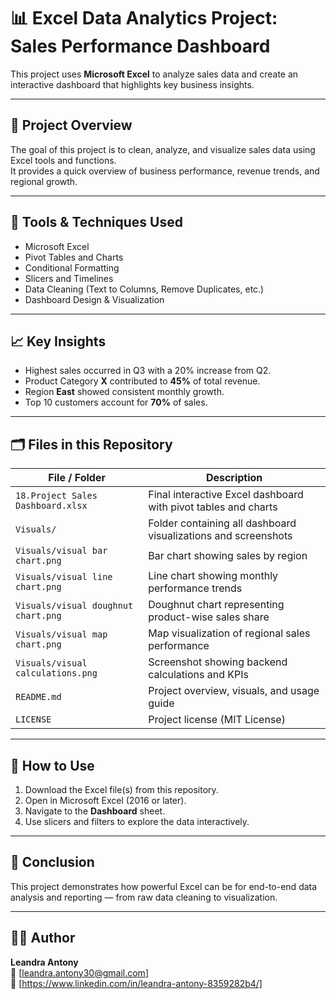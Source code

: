 # 📊 Excel Data Analytics Project: Sales Performance Dashboard

This project uses **Microsoft Excel** to analyze sales data and create an interactive dashboard that highlights key business insights.

---

## 🧠 **Project Overview**
The goal of this project is to clean, analyze, and visualize sales data using Excel tools and functions.  
It provides a quick overview of business performance, revenue trends, and regional growth.

---

## 🧰 **Tools & Techniques Used**
- Microsoft Excel  
- Pivot Tables and Charts  
- Conditional Formatting  
- Slicers and Timelines  
- Data Cleaning (Text to Columns, Remove Duplicates, etc.)  
- Dashboard Design & Visualization  

---

## 📈 **Key Insights**
- Highest sales occurred in Q3 with a 20% increase from Q2.  
- Product Category **X** contributed to **45%** of total revenue.  
- Region **East** showed consistent monthly growth.  
- Top 10 customers account for **70%** of sales.

---

## 🗂️ **Files in this Repository**

| File / Folder | Description |
|----------------|-------------|
| `18.Project Sales Dashboard.xlsx` | Final interactive Excel dashboard with pivot tables and charts |
| `Visuals/` | Folder containing all dashboard visualizations and screenshots |
| `Visuals/visual bar chart.png` | Bar chart showing sales by region |
| `Visuals/visual line chart.png` | Line chart showing monthly performance trends |
| `Visuals/visual doughnut chart.png` | Doughnut chart representing product-wise sales share |
| `Visuals/visual map chart.png` | Map visualization of regional sales performance |
| `Visuals/visual calculations.png` | Screenshot showing backend calculations and KPIs |
| `README.md` | Project overview, visuals, and usage guide |
| `LICENSE` | Project license (MIT License) |

---

## 🚀 **How to Use**
1. Download the Excel file(s) from this repository.  
2. Open in Microsoft Excel (2016 or later).  
3. Navigate to the **Dashboard** sheet.  
4. Use slicers and filters to explore the data interactively.

---

## 🏁 **Conclusion**
This project demonstrates how powerful Excel can be for end-to-end data analysis and reporting — from raw data cleaning to visualization.

---

## 👩‍💻 **Author**
**Leandra Antony**  
📧 [leandra.antony30@gmail.com]  
🔗 [https://www.linkedin.com/in/leandra-antony-8359282b4/]
